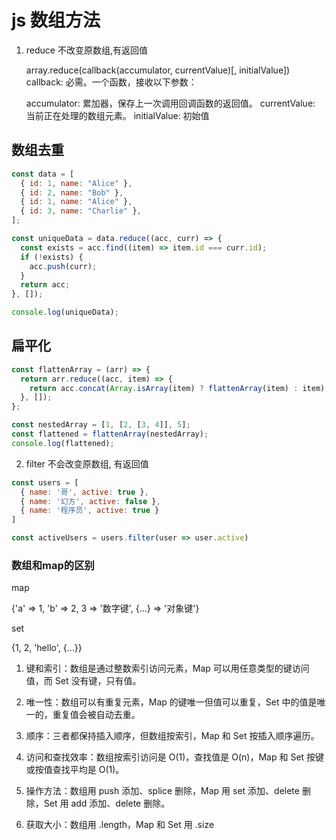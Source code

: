 # js 数组方法

1.  reduce 不改变原数组,有返回值

    array.reduce(callback(accumulator, currentValue)[, initialValue])
    callback: 必需。一个函数，接收以下参数：

    accumulator: 累加器，保存上一次调用回调函数的返回值。
    currentValue: 当前正在处理的数组元素。
    initialValue: 初始值

## 数组去重

```js
const data = [
  { id: 1, name: "Alice" },
  { id: 2, name: "Bob" },
  { id: 1, name: "Alice" },
  { id: 3, name: "Charlie" },
];

const uniqueData = data.reduce((acc, curr) => {
  const exists = acc.find((item) => item.id === curr.id);
  if (!exists) {
    acc.push(curr);
  }
  return acc;
}, []);

console.log(uniqueData);
```

## 扁平化

```js
const flattenArray = (arr) => {
  return arr.reduce((acc, item) => {
    return acc.concat(Array.isArray(item) ? flattenArray(item) : item);
  }, []);
};

const nestedArray = [1, [2, [3, 4]], 5];
const flattened = flattenArray(nestedArray);
console.log(flattened);
```

2. filter 不会改变原数组, 有返回值

```js
const users = [
  { name: '哥', active: true },
  { name: '幻方', active: false },
  { name: '程序员', active: true }
]

const activeUsers = users.filter(user => user.active)
```

### 数组和map的区别

map

{'a' => 1, 'b' => 2, 3 => '数字键', {…} => '对象键'}

set

{1, 2, 'hello', {…}}

1. 键和索引：数组是通过整数索引访问元素，Map 可以用任意类型的键访问值，而 Set 没有键，只有值。

2. 唯一性：数组可以有重复元素，Map 的键唯一但值可以重复，Set 中的值是唯一的，重复值会被自动去重。

3. 顺序：三者都保持插入顺序，但数组按索引，Map 和 Set 按插入顺序遍历。

4. 访问和查找效率：数组按索引访问是 O(1)，查找值是 O(n)，Map 和 Set 按键或按值查找平均是 O(1)。

5. 操作方法：数组用 push 添加、splice 删除，Map 用 set 添加、delete 删除，Set 用 add 添加、delete 删除。

6. 获取大小：数组用 .length，Map 和 Set 用 .size